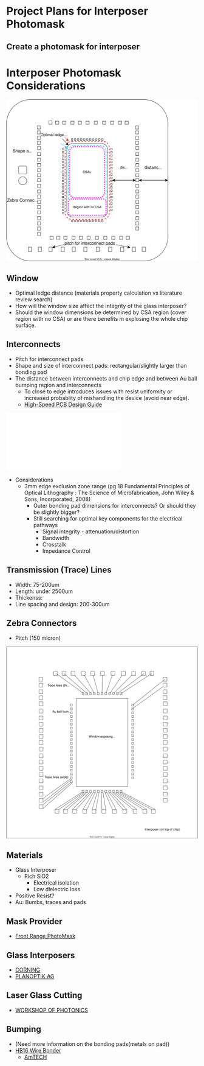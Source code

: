 # Project Plans for Interposer Photomask

## Create a photomask for interposer

# Interposer Photomask Considerations

![Interposer sketch](./assets/Interposersketch.v2.drawio.svg)

## Window
* Optimal ledge distance (materials property calculation vs literature review search)
* How will the window size affect the integrity of the glass interposer?
* Should the window dimensions be determined by CSA region (cover region with no CSA) or are there benefits in explosing the whole chip surface.

## Interconnects
* Pitch for interconnect pads
* Shape and size of interconnect pads: rectangular/slightly larger than bonding pad
* The distance between interconnects and chip edge and between Au ball bumping region and interconnects
    * To close to edge introduces issues with resist uniformity or increased probablity of mishandling the device (avoid near edge).
    * [High-Speed PCB
Design Guide](https://s3vi.ndc.nasa.gov/ssri-kb/static/resources/High-Speed%20PCB%20Design%20Guide.pdf)

![Glass Interposer trace](./assets/Glass_interposer_trace.v1.oas)
* Considerations
    * 3mm edge exclusion zone range (pg 18 Fundamental Principles of Optical Lithography : The Science of Microfabrication, John Wiley & Sons, Incorporated, 2008) 
        *  Outer bonding pad dimensions for interconnects? Or should they be slightly bigger?
        *  Still searching for optimal key components for the electrical pathways
            * Signal integrity - attenuation/distortion
            * Bandwidth
            * Crosstalk
            * Impedance Control
              
## Transmission (Trace) Lines 
* Width: 75-200um
* Length: under 2500um 
* Thickenss: 
* Line spacing and design: 200-300um 
  
## Zebra Connectors
* Pitch (150 micron)

![Interposer sketch](./assets/Interposersketch.v1.drawio.svg)

## Materials
* Glass Interposer
    * Rich SiO2
        * Electrical isolation
        * Low dielectric loss
* Positive Resist?
* Au: Bumbs, traces and pads
          
## Mask Provider
* [Front Range PhotoMask](https://www.frontrangephotomask.com)

## Glass Interposers
* [CORNING](https://www.corning.com/worldwide/en/products/advanced-optics/product-materials/semiconductor-laser-optic-components/semiconductor-glass-wafers.html)
* [PLANOPTIK AG](https://planoptik.com/products/interposer/)
  
## Laser Glass Cutting
* [WORKSHOP OF PHOTONICS](https://wophotonics.com/applications/laser-micro-cutting-dicing/)

## Bumping
* (Need more information on the bonding pads(metals on pad)) 
*  [HB16 Wire Bonder](https://www.tpt-wirebonder.com/hb16/)
    * [AmTECH](https://amtechmicro.com/processes/wire-bonding/)      
